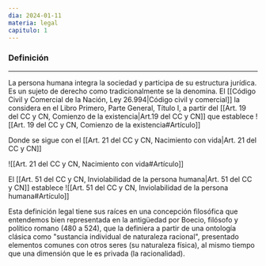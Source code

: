 ```yaml
---
dia: 2024-01-11
materia: legal
capitulo: 1
---
```

### Definición
---
La persona humana integra la sociedad y participa de su estructura jurídica. Es un sujeto de derecho como tradicionalmente se la denomina. El [[Código Civil y Comercial de la Nación, Ley 26.994|Código civil y comercial]] la considera en el Libro Primero, Parte General, Título I, a partir del [[Art. 19 del CC y CN, Comienzo de la existencia|Art.19 del CC y CN]] que establece 
![[Art. 19 del CC y CN, Comienzo de la existencia#Artículo]]

Donde se sigue con el [[Art. 21 del CC y CN, Nacimiento con vida|Art. 21 del CC y CN]]

![[Art. 21 del CC y CN, Nacimiento con vida#Artículo]]

El [[Art. 51 del CC y CN, Inviolabilidad de la persona humana|Art. 51 del CC y CN]] establece 
![[Art. 51 del CC y CN, Inviolabilidad de la persona humana#Artículo]]

Esta definición legal tiene sus raíces en una concepción filosófica que entendemos bien representada en la antigüedad por Boecio, filósofo y político romano (480 a 524), que la definiera a partir de una ontología clásica como "sustancia individual de naturaleza racional", presentado elementos comunes con otros seres (su naturaleza física), al mismo tiempo que una dimensión que le es privada (la racionalidad).